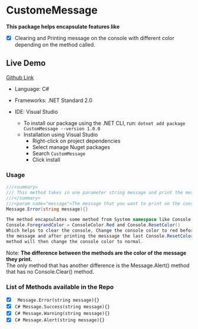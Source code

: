 # CustomeMessage
**This package helps encapsulate features like**
* [x] Clearing and Printing message on the console with different color depending on the method called.

## Live Demo

[Github Link](https://KellynCodes.github.io/CustomMessage)

- Language: C#
- Frameworks: .NET Standard 2.0
- IDE: Visual Studio

  - To install our package using the .NET CLI, run: `dotnet add package CustomMessage --version 1.0.0`
  - Installation using Visual Studio
    - Right-click on project dependencies
    - Select manage Nuget packages
    - Search `CustomMessage`
    - Click install

### Usage
```C#
///<summary>
/// This method takes in one parameter string message and print the message in the console with danger color.
///</summary>
///<param name="message">The message that you want to print on the console.</param>
Message.Error(string message){}

The method encapsulates some method from System namespace like Console.Clear(),
Console.ForegrandColor = ConsoleColor.Red and Console.ResetColor()
Which helps to clear the console, Change the console color to red before printing
the message and after printing the messsage the last Console.ResetColor()
method will then change the console color to normal.
```

Note: **The difference between the methods are the color of the message they print.**
 </br > The only method that has another difference is the Message.Alert() method that has no Console.Clear() method.

 ### List of Methods available in the Repo
 * [x] ` Message.Error(string message){}`
 * [x] `C# Message.Success(string message){}`
 * [x] `C# Message.Warning(string message){} `
 * [x] `C# Message.Alert(string message){}`
